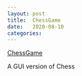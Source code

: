 ```yaml
---
layout: post
title:  ChessGame
date:   2020-08-10
categories:
---
```

[ChessGame](https://github.com/ShaneBeuerman/ChessGame)

A GUI version of Chess